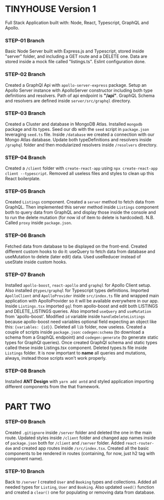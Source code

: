 # TINYHOUSE Version 1

Full Stack Application built with: Node, React, Typescript, GraphQL and Apollo.

### STEP-01 Branch
Basic Node Server built with Express.js and Typescript, stored inside "server" folder, and including a GET route and a DELETE one. Data are stored inside a mock file called "listings.ts". Eslint configuration done.

### STEP-02 Branch
Created a GraphQl Api with `apollo-server-express` package. Setup an Apollo Server instance with ApolloServer constructor including both type definitions and resolvers. Path of api endpoint is **"/api"**. GraphQL Schema and resolvers are defined inside `server/src/graphql` directory.

### STEP-03 Branch
Created a Cluster and database in MongoDB Atlas. Installed `mongodb` package and its types. Seed our db with the `seed` script in `package.json` leveraging `seed.ts` file. Inside `/database` we created a connection with our Mongo Atlas database. Update both typeDefinitions and resolvers inside `/graphql` folder and then modularized resolvers inside `/resolvers` directory.

### STEP-04 Branch
Created a `/client` folder with `create-react-app` using `npx create-react-app client --typescript`. Removed all useless files and styles to clean up this React boilerplate.

### STEP-05 Branch
Created `Listings` component. Created a `server` method to fetch data from GraphQL. Then implemented this server method inside `Listings` component both to query data from GraphQL and display those inside the console and to run the delete mutation (for now id of item to delete is hardcoded). N.B. Called `proxy` inside `package.json`.

### STEP-06 Branch
Fetched data from database to be displayed on the front-end. Created different custom hooks to do it: useQuery to fetch data from database and useMutation to delete (later edit) data. Used useReducer instead of useState inside custom hooks.

### STEP-07 Branch
Installed `apollo-boost`, `react-apollo` and `graphql` for Apollo Client setup. Also installed `@types/graphql` for Typescript types definitions. Imported `ApolloClient` and `ApolloProvider` inside `src/index.ts` file and wrapped main application with ApolloProvider so it will be available everywhere in our app. Inside `Listings.tsx` imported `gql` from apollo-boost and edit both LISTINGS and DELETE_LISTINGS queries. Also imported `useQuery` and `useMutation` from 'apollo-boost'. Modified `id` variable inside `handleDeleteListings` because apollo-boost need variables optional field expecting an object like this: `{variables: {id}}`. Deleted all `lib` folder, now useless. Created a couple of scripts inside `package.json`: `codegen:schema` (to download a schema from a GraphQL endpoint) and `codegen:generate` (to generate static types for GraphQl queries). Once created GraphQl schema and static types called these inside Listings.tsx component. Deleted types.ts file inside `Listings` folder. It is now important to **name** all queries and mutations, always, instead those scripts won't work properly.

### STEP-08 Branch
Installed **ANT Design** with `yarn add antd` and styled application importing different components from the that framework.

# PART TWO

### STEP-09 Branch
Created `.gitignore` inside `/server` folder and deleted the one in the main route. Updated styles inside `/client` folder and changed app names inside of `package.json` both for `/client` and `/server` folder. Added `react-router-dom` and created app routes inside `/src/index.tsx`. Created all the basic components to be rendered in routes (containing, for now, just h2 tag with component name).

### STEP-10 Branch
Back to `/server` I created `User` and `Booking` types and collections. Added all needed types for `Listing`, `User` and `Booking`. Also updated `seed()` function and created a `clear()` one for populating or removing data from database.